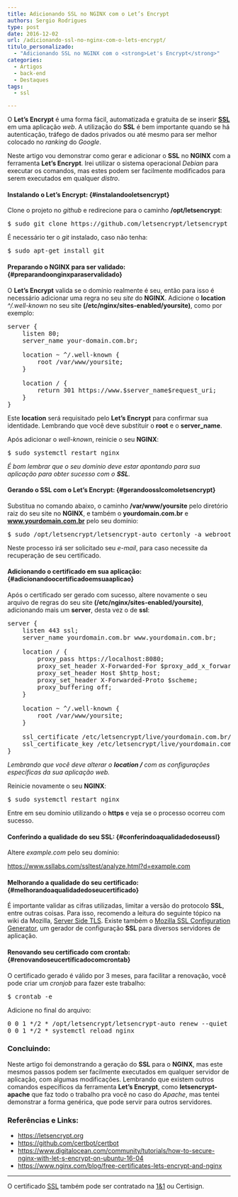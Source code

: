 ```yaml
---
title: Adicionando SSL no NGINX com o Let’s Encrypt
authors: Sergio Rodrigues
type: post
date: 2016-12-02
url: /adicionando-ssl-no-nginx-com-o-lets-encrypt/
titulo_personalizado:
  - "Adicionando SSL no NGINX com o <strong>Let's Encrypt</strong>"
categories:
  - Artigos
  - back-end
  - Destaques
tags:
  - ssl

---
```

O **Let&#8217;s Encrypt** é uma forma fácil, automatizada e gratuita de se inserir **[SSL][1]** em uma aplicação _web_. A utilização do **SSL** é bem importante quando se há autenticação, tráfego de dados privados ou até mesmo para ser melhor colocado no _ranking_ do _Google_.

Neste artigo vou demonstrar como gerar e adicionar o **SSL** no **NGINX** com a ferramenta **Let&#8217;s Encrypt**. Irei utilizar o sistema operacional _Debian_ para executar os comandos, mas estes podem ser facilmente modificados para serem executados em qualquer _distro_.

#### Instalando o Let&#8217;s Encrypt: {#instalandooletsencrypt}

Clone o projeto no _github_ e redirecione para o caminho **/opt/letsencrypt**:

<pre class="lang-bash">$ sudo git clone https://github.com/letsencrypt/letsencrypt /opt/letsencrypt
</pre>

É necessário ter o _git_ instalado, caso não tenha:

<pre class="lang-bash">$ sudo apt-get install git
</pre>

#### Preparando o NGINX para ser validado: {#preparandoonginxparaservalidado}

O **Let&#8217;s Encrypt** valida se o domínio realmente é seu, então para isso é necessário adicionar uma regra no seu _site_ do **NGINX**. Adicione o **location** _^/.well-known_ no seu site **(/etc/nginx/sites-enabled/yoursite)**, como por exemplo:

<pre class="lang-css">server {  
    listen 80;
    server_name your-domain.com.br;

    location ~ ^/.well-known {
        root /var/www/yoursite;
    }

    location / {
        return 301 https://www.$server_name$request_uri;
    }
}
</pre>

Este **location** será requisitado pelo **Let&#8217;s Encrypt** para confirmar sua identidade. Lembrando que você deve substituir o **root** e o **server_name**.

Após adicionar o _well-known_, reinicie o seu **NGINX**:

<pre class="lang-bash">$ sudo systemctl restart nginx
</pre>

_É bom lembrar que o seu domínio deve estar apontando para sua aplicação para obter sucesso com o **SSL**._

#### Gerando o SSL com o Let&#8217;s Encrypt: {#gerandoosslcomoletsencrypt}

Substitua no comando abaixo, o caminho **/var/www/yoursite** pelo diretório raiz do seu site no **NGINX**, e também o **yourdomain.com.br** e **www.yourdomain.com.br** pelo seu domínio:

<pre class="lang-bash">$ sudo /opt/letsencrypt/letsencrypt-auto certonly -a webroot --webroot-path=/var/www/yoursite -d yourdomain.com.br -d www.yourdomain.com.br
</pre>

Neste processo irá ser solicitado seu _e-mail_, para caso necessite da recuperação de seu certificado.

#### Adicionando o certificado em sua aplicação: {#adicionandoocertificadoemsuaaplicao}

Após o certificado ser gerado com sucesso, altere novamente o seu arquivo de regras do seu site **(/etc/nginx/sites-enabled/yoursite)**, adicionando mais um **server**, desta vez o de **ssl**:

<pre class="lang-bash">server {  
    listen 443 ssl;
    server_name yourdomain.com.br www.yourdomain.com.br;

    location / {
        proxy_pass https://localhost:8080;
        proxy_set_header X-Forwarded-For $proxy_add_x_forwarded_for;
        proxy_set_header Host $http_host;
        proxy_set_header X-Forwarded-Proto $scheme;
        proxy_buffering off;
    }

    location ~ ^/.well-known {
        root /var/www/yoursite;
    }

    ssl_certificate /etc/letsencrypt/live/yourdomain.com.br/fullchain.pem;
    ssl_certificate_key /etc/letsencrypt/live/yourdomain.com.br/privkey.pem;
}
</pre>

_Lembrando que você deve alterar o **location /** com as configurações específicas da sua aplicação web._

Reinicie novamente o seu **NGINX**:

<pre class="lang-bash">$ sudo systemctl restart nginx
</pre>

Entre em seu domínio utilizando o **https** e veja se o processo ocorreu com sucesso.

#### Conferindo a qualidade do seu SSL: {#conferindoaqualidadedoseussl}

Altere _example.com_ pelo seu domínio:

<https://www.ssllabs.com/ssltest/analyze.html?d=example.com>

#### Melhorando a qualidade do seu certificado: {#melhorandoaqualidadedoseucertificado}

É importante validar as cifras utilizadas, limitar a versão do protocolo **SSL**, entre outras coisas. Para isso, recomendo a leitura do seguinte tópico na wiki da Mozilla, [Server Side TLS][2]. Existe também o [Mozilla SSL Configuration Generator][3], um gerador de configuração **SSL** para diversos servidores de aplicação.

#### Renovando seu certificado com crontab: {#renovandoseucertificadocomcrontab}

O certificado gerado é válido por 3 meses, para facilitar a renovação, você pode criar um _cronjob_ para fazer este trabalho:

<pre class="lang-bash">$ crontab -e
</pre>

Adicione no final do arquivo:

<pre class="lang-bash">0 0 1 */2 * /opt/letsencrypt/letsencrypt-auto renew --quiet --no-self-upgrade  
0 0 1 */2 * systemctl reload nginx  
</pre>

### Concluindo:

Neste artigo foi demonstrando a geração do **SSL** para o **NGINX**, mas este mesmos passos podem ser facilmente executados em qualquer servidor de aplicação, com algumas modificações. Lembrando que existem outros comandos específicos da ferramenta **Let&#8217;s Encrypt**, como **letsencrypt-apache** que faz todo o trabalho pra você no caso do _Apache_, mas tentei demonstrar a forma genérica, que pode servir para outros servidores.

### Referências e Links:

  * <https://letsencrypt.org>
  * <https://github.com/certbot/certbot>
  * <https://www.digitalocean.com/community/tutorials/how-to-secure-nginx-with-let-s-encrypt-on-ubuntu-16-04>
  * <https://www.nginx.com/blog/free-certificates-lets-encrypt-and-nginx>

* * *

O certificado [SSL][1] também pode ser contratado na [1&1][4] ou Certisign.

 [1]: https://www.1and1.com/certificado-ssl
 [2]: https://wiki.mozilla.org/Security/Server_Side_TLS
 [3]: https://mozilla.github.io/server-side-tls/ssl-config-generator
 [4]: https://www.1and1.com/